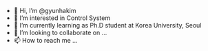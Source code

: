 - 👋 Hi, I’m @gyunhakim
- 👀 I’m interested in Control System
- 🌱 I’m currently learning as Ph.D student at Korea University, Seoul
- 💞️ I’m looking to collaborate on ...
- 📫 How to reach me ...

<!---
gyunhakim/gyunhakim is a ✨ special ✨ repository because its `README.md` (this file) appears on your GitHub profile.
You can click the Preview link to take a look at your changes.
--->
